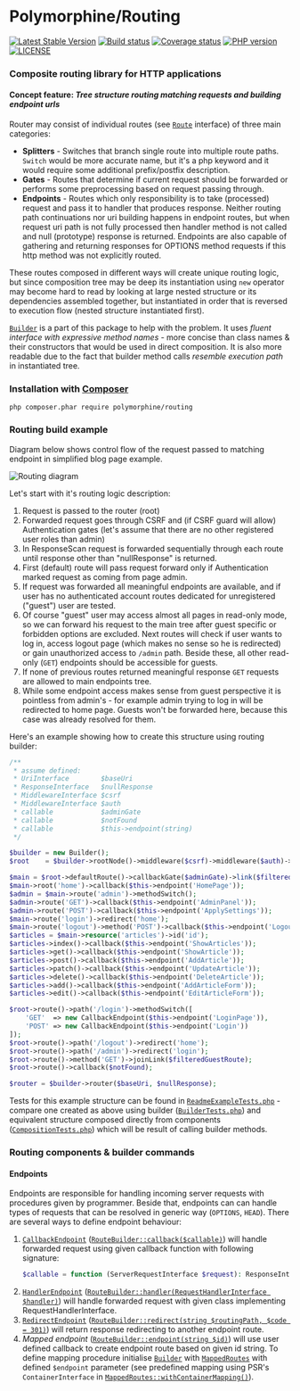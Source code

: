# Polymorphine/Routing
[![Latest Stable Version](https://poser.pugx.org/polymorphine/routing/version)](https://packagist.org/packages/polymorphine/routing)
[![Build status](https://github.com/polymorphine/routing/workflows/build/badge.svg)](https://github.com/polymorphine/routing/actions)
[![Coverage status](https://coveralls.io/repos/github/polymorphine/routing/badge.svg?branch=develop)](https://coveralls.io/github/polymorphine/routing?branch=develop)
[![PHP version](https://img.shields.io/packagist/php-v/polymorphine/routing.svg)](https://packagist.org/packages/polymorphine/routing)
[![LICENSE](https://img.shields.io/github/license/polymorphine/routing.svg?color=blue)](LICENSE)
### Composite routing library for HTTP applications

#### Concept feature: *Tree structure routing matching requests and building endpoint urls*
Router may consist of individual routes (see [`Route`](src/Route.php) interface) of
three main categories:
* **Splitters** - Switches that branch single route into multiple route paths.
  `Switch` would be more accurate name, but it's a php keyword and it would require
  some additional prefix/postfix description.
* **Gates** - Routes that determine if current request should be forwarded or performs
  some preprocessing based on request passing through.
* **Endpoints** - Routes which only responsibility is to take (processed) request and
  pass it to handler that produces response. Neither routing path continuations nor uri
  building happens in endpoint routes, but when request uri path is not fully processed
  then handler method is not called and null (prototype) response is returned.
  Endpoints are also capable of gathering and returning responses for OPTIONS method
  requests if this http method was not explicitly routed.

These routes composed in different ways will create unique routing logic, but since
composition tree may be deep its instantiation using `new` operator may become
hard to read by looking at large nested structure or its dependencies assembled
together, but instantiated in order that is reversed to execution flow (nested
structure instantiated first).

[`Builder`](src/Builder.php) is a part of this package to help with
the problem. It uses _fluent interface with expressive method names_ - more concise than
class names & their constructors that would be used in direct composition.
It is also more readable due to the fact that builder method calls _resemble execution
path_ in instantiated tree.

### Installation with [Composer](https://getcomposer.org/)
    php composer.phar require polymorphine/routing

### Routing build example
Diagram below shows control flow of the request passed to matching endpoint in simplified blog page example.

![Routing diagram](https://user-images.githubusercontent.com/9908030/48569332-aeb2e980-e901-11e8-810e-4e447df49ce6.png)

Let's start with it's routing logic description:
1. Request is passed to the router (root)
2. Forwarded request goes through CSRF and (if CSRF guard will allow) Authentication gates (let's assume that
   there are no other registered user roles than admin)
3. In ResponseScan request is forwarded sequentially through each route until response other than "nullResponse"
   is returned.
4. First (default) route will pass request forward only if Authentication marked request as coming from
   page admin.
5. If request was forwarded all meaningful endpoints are available, and if user has no authenticated account
   routes dedicated for unregistered ("guest") user are tested.
6. Of course "guest" user may access almost all pages in read-only mode, so we can forward
   his request to the main tree after guest specific or forbidden options are excluded.
   Next routes will check if user wants to log in, access logout page (which makes no sense so he is redirected)
   or gain unauthorized access to `/admin` path. Beside these, all other read-only (`GET`) endpoints should be
   accessible for guests.
7. If none of previous routes returned meaningful response `GET` requests are allowed to main endpoints tree.
8. While some endpoint access makes sense from guest perspective it is pointless from admin's - for example admin
   trying to log in will be redirected to home page. Guests won't be forwarded here, because this case was
   already resolved for them.

Here's an example showing how to create this structure using routing builder:
```php
/**
 * assume defined:
 * UriInterface        $baseUri
 * ResponseInterface   $nullResponse
 * MiddlewareInterface $csrf
 * MiddlewareInterface $auth
 * callable            $adminGate
 * callable            $notFound
 * callable            $this->endpoint(string)
 */

$builder = new Builder();
$root    = $builder->rootNode()->middleware($csrf)->middleware($auth)->responseScan();

$main = $root->defaultRoute()->callbackGate($adminGate)->link($filteredGuestRoute)->pathSwitch();
$main->root('home')->callback($this->endpoint('HomePage'));
$admin = $main->route('admin')->methodSwitch();
$admin->route('GET')->callback($this->endpoint('AdminPanel'));
$admin->route('POST')->callback($this->endpoint('ApplySettings'));
$main->route('login')->redirect('home');
$main->route('logout')->method('POST')->callback($this->endpoint('Logout'));
$articles = $main->resource('articles')->id('id');
$articles->index()->callback($this->endpoint('ShowArticles'));
$articles->get()->callback($this->endpoint('ShowArticle'));
$articles->post()->callback($this->endpoint('AddArticle'));
$articles->patch()->callback($this->endpoint('UpdateArticle'));
$articles->delete()->callback($this->endpoint('DeleteArticle'));
$articles->add()->callback($this->endpoint('AddArticleForm'));
$articles->edit()->callback($this->endpoint('EditArticleForm'));

$root->route()->path('/login')->methodSwitch([
    'GET'  => new CallbackEndpoint($this->endpoint('LoginPage')),
    'POST' => new CallbackEndpoint($this->endpoint('Login'))
]);
$root->route()->path('/logout')->redirect('home');
$root->route()->path('/admin')->redirect('login');
$root->route()->method('GET')->joinLink($filteredGuestRoute);
$root->route()->callback($notFound);

$router = $builder->router($baseUri, $nullResponse);
```
Tests for this example structure can be found in [`ReadmeExampleTests.php`](tests/ReadmeExampleTest.php) - compare one
created as above using builder ([`BuilderTests.php`](tests/ReadmeExampleTest/BuilderTest.php)) and
equivalent structure composed directly from components ([`CompositionTests.php`](tests/ReadmeExampleTest/CompositionTest.php))
which will be result of calling builder methods.
 
### Routing components & builder commands

#### Endpoints

Endpoints are responsible for handling incoming server requests with procedures given by programmer.
Beside that, endpoints can can handle types of requests that can be resolved in generic way (`OPTIONS`, `HEAD`).
There are several ways to define endpoint behaviour:

1. [`CallbackEndpoint`](src/Route/Endpoint/CallbackEndpoint.php) ([`RouteBuilder::callback($callable)`](src/Builder/Node/RouteNode.php#L47))
  will handle forwarded request using given callback function with following signature:
    ```php
    $callable = function (ServerRequestInterface $request): ResponseInterface { ... }
    ```
2. [`HandlerEndpoint`](src/Route/Endpoint/HandlerEndpoint.php) ([`RouteBuilder::handler(RequestHandlerInterface $handler)`](src/Builder/Node/RouteNode.php#L59))
  will handle forwarded request with given class implementing RequestHandlerInterface.
3. [`RedirectEndpoint`](src/Route/Endpoint/RedirectEndpoint.php) ([`RouteBuilder::redirect(string $routingPath, $code = 301)`](src/Builder/Node/RouteNode.php#L84))
  will return response redirecting to another endpoint route.
4. _Mapped endpoint_ ([`RouteBuilder::endpoint(string $id)`](src/Builder/Node/RouteNode.php#L104))
  will use user defined callback to create endpoint route based on given id string. To define mapping
  procedure initialise [`Builder`](src/Builder.php) with [`MappedRoutes`](src/Builder/MappedRoutes.php)
  with defined `$endpoint` parameter (see predefined mapping using PSR's `ContainerInterface` in
  [`MappedRoutes::withContainerMapping()`](src/Builder/MappedRoutes.php#L56)).

